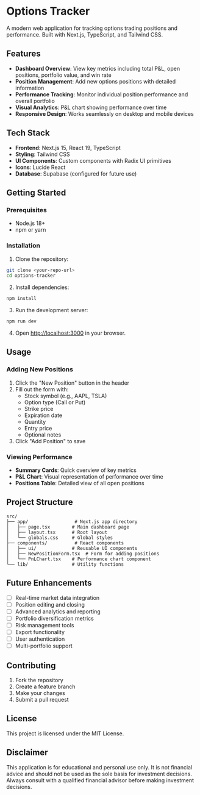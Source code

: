 # Options Tracker

A modern web application for tracking options trading positions and performance. Built with Next.js, TypeScript, and Tailwind CSS.

## Features

- **Dashboard Overview**: View key metrics including total P&L, open positions, portfolio value, and win rate
- **Position Management**: Add new options positions with detailed information
- **Performance Tracking**: Monitor individual position performance and overall portfolio
- **Visual Analytics**: P&L chart showing performance over time
- **Responsive Design**: Works seamlessly on desktop and mobile devices

## Tech Stack

- **Frontend**: Next.js 15, React 19, TypeScript
- **Styling**: Tailwind CSS
- **UI Components**: Custom components with Radix UI primitives
- **Icons**: Lucide React
- **Database**: Supabase (configured for future use)

## Getting Started

### Prerequisites

- Node.js 18+ 
- npm or yarn

### Installation

1. Clone the repository:
```bash
git clone <your-repo-url>
cd options-tracker
```

2. Install dependencies:
```bash
npm install
```

3. Run the development server:
```bash
npm run dev
```

4. Open [http://localhost:3000](http://localhost:3000) in your browser.

## Usage

### Adding New Positions

1. Click the "New Position" button in the header
2. Fill out the form with:
   - Stock symbol (e.g., AAPL, TSLA)
   - Option type (Call or Put)
   - Strike price
   - Expiration date
   - Quantity
   - Entry price
   - Optional notes
3. Click "Add Position" to save

### Viewing Performance

- **Summary Cards**: Quick overview of key metrics
- **P&L Chart**: Visual representation of performance over time
- **Positions Table**: Detailed view of all open positions

## Project Structure

```
src/
├── app/                 # Next.js app directory
│   ├── page.tsx        # Main dashboard page
│   ├── layout.tsx      # Root layout
│   └── globals.css     # Global styles
├── components/          # React components
│   ├── ui/             # Reusable UI components
│   ├── NewPositionForm.tsx  # Form for adding positions
│   └── PnLChart.tsx    # Performance chart component
└── lib/                # Utility functions
```

## Future Enhancements

- [ ] Real-time market data integration
- [ ] Position editing and closing
- [ ] Advanced analytics and reporting
- [ ] Portfolio diversification metrics
- [ ] Risk management tools
- [ ] Export functionality
- [ ] User authentication
- [ ] Multi-portfolio support

## Contributing

1. Fork the repository
2. Create a feature branch
3. Make your changes
4. Submit a pull request

## License

This project is licensed under the MIT License.

## Disclaimer

This application is for educational and personal use only. It is not financial advice and should not be used as the sole basis for investment decisions. Always consult with a qualified financial advisor before making investment decisions.
